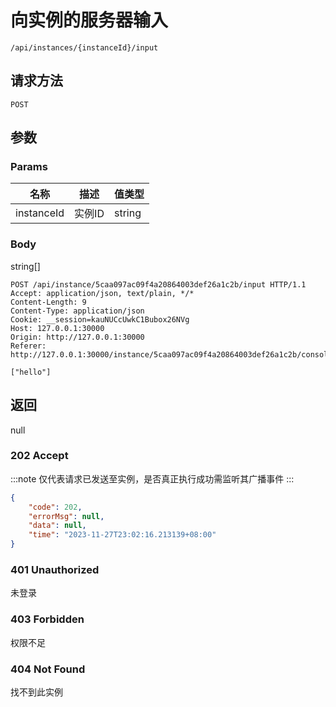 # 向实例的服务器输入

`/api/instances/{instanceId}/input`

## 请求方法

`POST`

## 参数

### Params

| 名称       | 描述   | 值类型 |
| ---------- | ------ | ------ |
| instanceId | 实例ID | string |

### Body

string[]

```http
POST /api/instance/5caa097ac09f4a20864003def26a1c2b/input HTTP/1.1
Accept: application/json, text/plain, */*
Content-Length: 9
Content-Type: application/json
Cookie: __session=kauNUCcUwkC1Bubox26NVg
Host: 127.0.0.1:30000
Origin: http://127.0.0.1:30000
Referer: http://127.0.0.1:30000/instance/5caa097ac09f4a20864003def26a1c2b/console

["hello"]
```

## 返回

null

### 202 Accept

:::note
仅代表请求已发送至实例，是否真正执行成功需监听其广播事件
:::

```json
{
    "code": 202,
    "errorMsg": null,
    "data": null,
    "time": "2023-11-27T23:02:16.213139+08:00"
}
```

### 401 Unauthorized

未登录

### 403 Forbidden

权限不足

### 404 Not Found

找不到此实例
